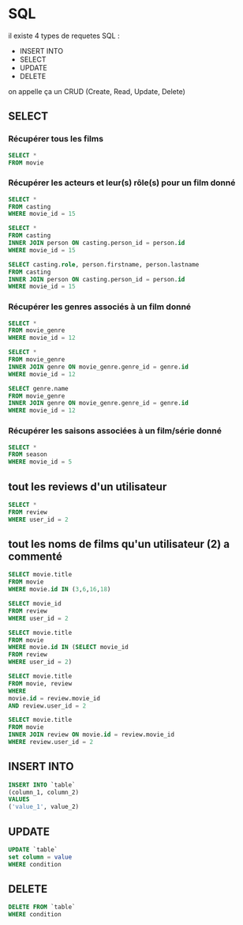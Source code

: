 # SQL

il existe 4 types de requetes SQL :

* INSERT INTO
* SELECT
* UPDATE
* DELETE

on appelle ça un CRUD (Create, Read, Update, Delete)

## SELECT

### Récupérer tous les films

```sql
SELECT *
FROM movie
```

### Récupérer les acteurs et leur(s) rôle(s) pour un film donné

```sql
SELECT *
FROM casting
WHERE movie_id = 15
```

```sql
SELECT *
FROM casting
INNER JOIN person ON casting.person_id = person.id
WHERE movie_id = 15
```

```sql
SELECT casting.role, person.firstname, person.lastname
FROM casting
INNER JOIN person ON casting.person_id = person.id
WHERE movie_id = 15
```

### Récupérer les genres associés à un film donné

```sql
SELECT *
FROM movie_genre
WHERE movie_id = 12
```

```sql
SELECT *
FROM movie_genre
INNER JOIN genre ON movie_genre.genre_id = genre.id
WHERE movie_id = 12
```

```sql
SELECT genre.name
FROM movie_genre
INNER JOIN genre ON movie_genre.genre_id = genre.id
WHERE movie_id = 12
```

### Récupérer les saisons associées à un film/série donné

```sql
SELECT *
FROM season
WHERE movie_id = 5
```

## tout les reviews d'un utilisateur

```sql
SELECT *
FROM review
WHERE user_id = 2
```

## tout les noms de films qu'un utilisateur (2) a commenté

```sql
SELECT movie.title
FROM movie
WHERE movie.id IN (3,6,16,18)
```

```sql
SELECT movie_id
FROM review
WHERE user_id = 2
```

```sql
SELECT movie.title
FROM movie
WHERE movie.id IN (SELECT movie_id
FROM review
WHERE user_id = 2)
```

```sql
SELECT movie.title
FROM movie, review
WHERE 
movie.id = review.movie_id
AND review.user_id = 2
```

```sql
SELECT movie.title
FROM movie
INNER JOIN review ON movie.id = review.movie_id
WHERE review.user_id = 2
```

## INSERT INTO

```sql
INSERT INTO `table`
(column_1, column_2)
VALUES
('value_1', value_2)
```

## UPDATE

```sql
UPDATE `table`
set column = value
WHERE condition
```

## DELETE

```sql
DELETE FROM `table`
WHERE condition
```
